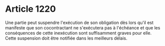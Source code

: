 # Article 1220

Une partie peut suspendre l'exécution de son obligation dès lors qu'il est manifeste que son cocontractant ne s'exécutera pas à l'échéance et que les conséquences de cette inexécution sont suffisamment graves pour elle. Cette suspension doit être notifiée dans les meilleurs délais.